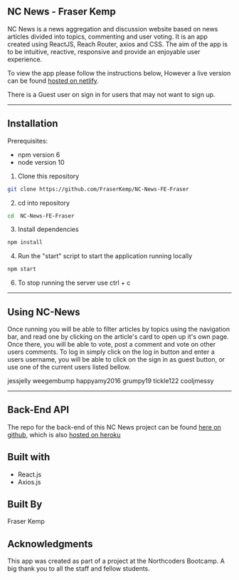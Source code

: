 ## NC News - Fraser Kemp

NC News is a news aggregation and discussion website based on news articles divided into topics, commenting and user voting. It is an app created using ReactJS, Reach Router, axios and CSS. The aim of the app is to be intuitive, reactive, responsive and provide an enjoyable user experience.

To view the app please follow the instructions below, However a live version can be found [hosted on netlify](https://ntomkins-nc-news-app.netlify.com/).

There is a Guest user on sign in for users that may not want to sign up.

---

## Installation

Prerequisites:

- npm version 6
- node version 10

1. Clone this repository

```bash
git clone https://github.com/FraserKemp/NC-News-FE-Fraser
```

2. cd into repository

```bash
cd  NC-News-FE-Fraser
```

3. Install dependencies

```bash
npm install
```

4. Run the "start" script to start the application running locally

```bash
npm start
```

6. To stop running the server use ctrl + c

---

## Using NC-News

Once running you will be able to filter articles by topics using the navigation bar, and read one by clicking on the article's card to open up it's own page. Once there, you will be able to vote, post a comment and vote on other users comments. To log in simply click on the log in button and enter a users username, you will be able to click on the sign in as guest button, or use one of the current users listed bellow.

jessjelly
weegembump
happyamy2016
grumpy19
tickle122
cooljmessy

---

## Back-End API

The repo for the back-end of this NC News project can be found [here on github](https://github.com/FraserKemp/NC-News-BE-Fraser), which is also [hosted on heroku](https://fk-news-app.herokuapp.com/api)

## Built with

- React.js
- Axios.js

## Built By

Fraser Kemp

## Acknowledgments

This app was created as part of a project at the Northcoders Bootcamp. A big thank you to all the staff and fellow students.
